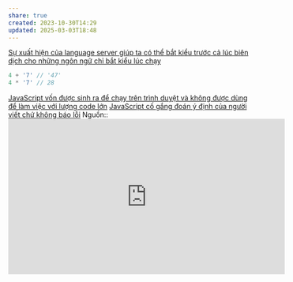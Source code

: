 ```yaml
---
share: true
created: 2023-10-30T14:29
updated: 2025-03-03T18:48
---
```

[Sự xuất hiện của language server giúp ta có thể bắt kiểu trước cả lúc biên dịch cho những ngôn ngữ chỉ bắt kiểu lúc chạy](./S%E1%BB%B1%20xu%E1%BA%A5t%20hi%E1%BB%87n%20c%E1%BB%A7a%20language%20server%20gi%C3%BAp%20ta%20c%C3%B3%20th%E1%BB%83%20b%E1%BA%AFt%20ki%E1%BB%83u%20tr%C6%B0%E1%BB%9Bc%20c%E1%BA%A3%20l%C3%BAc%20bi%C3%AAn%20d%E1%BB%8Bch%20cho%20nh%E1%BB%AFng%20ng%C3%B4n%20ng%E1%BB%AF%20ch%E1%BB%89%20b%E1%BA%AFt%20ki%E1%BB%83u%20l%C3%BAc%20ch%E1%BA%A1y.md)
```js
4 + '7' // '47'
4 * '7' // 28
```
[JavaScript vốn được sinh ra để chạy trên trình duyệt và không được dùng để làm việc với lượng code lớn](../../Ng%C3%B4n%20ng%E1%BB%AF/Ng%C3%B4n%20ng%E1%BB%AF%20l%E1%BA%ADp%20tr%C3%ACnh/%C3%9D%20%C4%91%E1%BB%93%20thi%E1%BA%BFt%20k%E1%BA%BF/JavaScript%20v%C3%A0%20Python/JavaScript%20v%E1%BB%91n%20%C4%91%C6%B0%E1%BB%A3c%20sinh%20ra%20%C4%91%E1%BB%83%20ch%E1%BA%A1y%20tr%C3%AAn%20tr%C3%ACnh%20duy%E1%BB%87t%20v%C3%A0%20kh%C3%B4ng%20%C4%91%C6%B0%E1%BB%A3c%20d%C3%B9ng%20%C4%91%E1%BB%83%20l%C3%A0m%20vi%E1%BB%87c%20v%E1%BB%9Bi%20l%C6%B0%E1%BB%A3ng%20code%20l%E1%BB%9Bn.md)
[JavaScript cố gắng đoán ý định của người viết chứ không báo lỗi](../../Ng%C3%B4n%20ng%E1%BB%AF/Ng%C3%B4n%20ng%E1%BB%AF%20l%E1%BA%ADp%20tr%C3%ACnh/%C3%9D%20%C4%91%E1%BB%93%20thi%E1%BA%BFt%20k%E1%BA%BF/JavaScript%20v%C3%A0%20Python/JavaScript%20c%E1%BB%91%20g%E1%BA%AFng%20%C4%91o%C3%A1n%20%C3%BD%20%C4%91%E1%BB%8Bnh%20c%E1%BB%A7a%20ng%C6%B0%E1%BB%9Di%20vi%E1%BA%BFt%20ch%E1%BB%A9%20kh%C3%B4ng%20b%C3%A1o%20l%E1%BB%97i.md)
Nguồn:: <iframe width="560" height="315" src="https://www.youtube.com/embed/C5fr0LZLMAs?si=FPwHt_B0S3GfrXei&t=174" title="YouTube video player" frameborder="0" allow="accelerometer; autoplay; clipboard-write; encrypted-media; gyroscope; picture-in-picture; web-share" referrerpolicy="strict-origin-when-cross-origin" allowfullscreen></iframe>